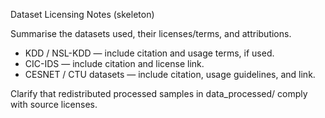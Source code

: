 Dataset Licensing Notes (skeleton)

Summarise the datasets used, their licenses/terms, and attributions.

- KDD / NSL-KDD — include citation and usage terms, if used.
- CIC-IDS — include citation and license link.
- CESNET / CTU datasets — include citation, usage guidelines, and link.

Clarify that redistributed processed samples in data_processed/ comply with source licenses.
